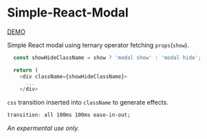# Simple-React-Modal

[DEMO](https://aprather51.github.io/simple-react-modal)

Simple React modal using ternary operator fetching `props`(`show`).

```js
  const showHideClassName = show ? 'modal show' : 'modal hide';

  return (
    <div className={showHideClassName}>
      ...
    </div>
```
`css` transition inserted into `className` to generate effects.
```css
transition: all 100ms 100ms ease-in-out;
```
_An expermental use only._

